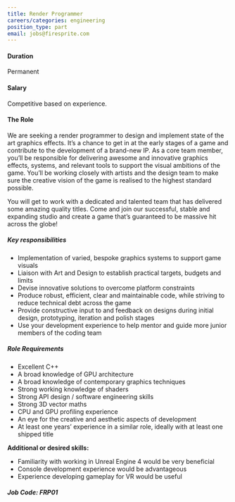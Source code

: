 ```yaml
---
title: Render Programmer
careers/categories: engineering
position_type: part
email: jobs@firesprite.com
---
```

#### Duration

Permanent

#### Salary

Competitive based on experience.

#### The Role

We are seeking a render programmer to design and implement state of the art graphics effects. It’s a chance to get in at the early stages of a game and contribute to the development of a brand-new IP. As a core team member, you’ll be responsible for delivering awesome and innovative graphics effects, systems, and relevant tools to support the visual ambitions of the game. You’ll be working closely with artists and the design team to make sure the creative vision of the game is realised to the highest standard possible.

You will get to work with a dedicated and talented team that has delivered some amazing quality titles. Come and join our successful, stable and expanding studio and create a game that’s guaranteed to be massive hit across the globe!

##### Key responsibilities

* Implementation of varied, bespoke graphics systems to support game visuals
* Liaison with Art and Design to establish practical targets, budgets and limits
* Devise innovative solutions to overcome platform constraints
* Produce robust, efficient, clear and maintainable code, while striving to reduce technical debt across the game
* Provide constructive input to and feedback on designs during initial design, prototyping, iteration and polish stages
* Use your development experience to help mentor and guide more junior members of the coding team

##### Role Requirements

* Excellent C++
* A broad knowledge of GPU architecture
* A broad knowledge of contemporary graphics techniques
* Strong working knowledge of shaders
* Strong API design / software engineering skills
* Strong 3D vector maths
* CPU and GPU profiling experience
* An eye for the creative and aesthetic aspects of development
* At least one years’ experience in a similar role, ideally with at least one shipped title

**Additional or desired skills:**

* Familiarity with working in Unreal Engine 4 would be very beneficial
* Console development experience would be advantageous
* Experience developing gameplay for VR would be useful



##### Job Code: FRP01
